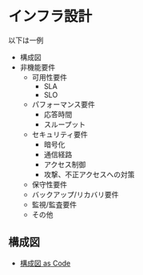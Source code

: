 # インフラ設計

以下は一例

- 構成図
- 非機能要件
  - 可用性要件
    - SLA
    - SLO
  - パフォーマンス要件
    - 応答時間
    - スループット
  - セキュリティ要件
    - 暗号化
    - 通信経路
    - アクセス制御
    - 攻撃、不正アクセスへの対策
  - 保守性要件
  - バックアップ/リカバリ要件
  - 監視/監査要件
  - その他

## 構成図

- [構成図 as Code](https://qiita.com/infra365/items/cf5402cc2a7da1c4bc16)
